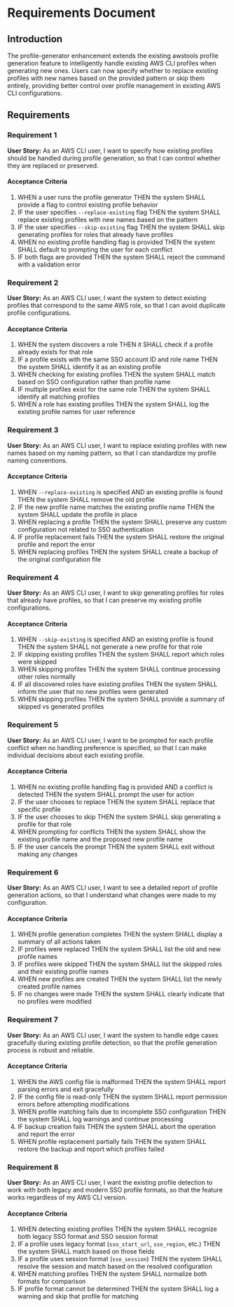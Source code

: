 # Requirements Document

## Introduction

The profile-generator enhancement extends the existing awstools profile generation feature to intelligently handle existing AWS CLI profiles when generating new ones. Users can now specify whether to replace existing profiles with new names based on the provided pattern or skip them entirely, providing better control over profile management in existing AWS CLI configurations.

## Requirements

### Requirement 1

**User Story:** As an AWS CLI user, I want to specify how existing profiles should be handled during profile generation, so that I can control whether they are replaced or preserved.

#### Acceptance Criteria
1. WHEN a user runs the profile generator THEN the system SHALL provide a flag to control existing profile behavior
2. IF the user specifies `--replace-existing` flag THEN the system SHALL replace existing profiles with new names based on the pattern
3. IF the user specifies `--skip-existing` flag THEN the system SHALL skip generating profiles for roles that already have profiles
4. WHEN no existing profile handling flag is provided THEN the system SHALL default to prompting the user for each conflict
5. IF both flags are provided THEN the system SHALL reject the command with a validation error

### Requirement 2

**User Story:** As an AWS CLI user, I want the system to detect existing profiles that correspond to the same AWS role, so that I can avoid duplicate profile configurations.

#### Acceptance Criteria
1. WHEN the system discovers a role THEN it SHALL check if a profile already exists for that role
2. IF a profile exists with the same SSO account ID and role name THEN the system SHALL identify it as an existing profile
3. WHEN checking for existing profiles THEN the system SHALL match based on SSO configuration rather than profile name
4. IF multiple profiles exist for the same role THEN the system SHALL identify all matching profiles
5. WHEN a role has existing profiles THEN the system SHALL log the existing profile names for user reference

### Requirement 3

**User Story:** As an AWS CLI user, I want to replace existing profiles with new names based on my naming pattern, so that I can standardize my profile naming conventions.

#### Acceptance Criteria
1. WHEN `--replace-existing` is specified AND an existing profile is found THEN the system SHALL remove the old profile
2. IF the new profile name matches the existing profile name THEN the system SHALL update the profile in place
3. WHEN replacing a profile THEN the system SHALL preserve any custom configuration not related to SSO authentication
4. IF profile replacement fails THEN the system SHALL restore the original profile and report the error
5. WHEN replacing profiles THEN the system SHALL create a backup of the original configuration file

### Requirement 4

**User Story:** As an AWS CLI user, I want to skip generating profiles for roles that already have profiles, so that I can preserve my existing profile configurations.

#### Acceptance Criteria
1. WHEN `--skip-existing` is specified AND an existing profile is found THEN the system SHALL not generate a new profile for that role
2. IF skipping existing profiles THEN the system SHALL report which roles were skipped
3. WHEN skipping profiles THEN the system SHALL continue processing other roles normally
4. IF all discovered roles have existing profiles THEN the system SHALL inform the user that no new profiles were generated
5. WHEN skipping profiles THEN the system SHALL provide a summary of skipped vs generated profiles

### Requirement 5

**User Story:** As an AWS CLI user, I want to be prompted for each profile conflict when no handling preference is specified, so that I can make individual decisions about each existing profile.

#### Acceptance Criteria
1. WHEN no existing profile handling flag is provided AND a conflict is detected THEN the system SHALL prompt the user for action
2. IF the user chooses to replace THEN the system SHALL replace that specific profile
3. IF the user chooses to skip THEN the system SHALL skip generating a profile for that role
4. WHEN prompting for conflicts THEN the system SHALL show the existing profile name and the proposed new profile name
5. IF the user cancels the prompt THEN the system SHALL exit without making any changes

### Requirement 6

**User Story:** As an AWS CLI user, I want to see a detailed report of profile generation actions, so that I understand what changes were made to my configuration.

#### Acceptance Criteria
1. WHEN profile generation completes THEN the system SHALL display a summary of all actions taken
2. IF profiles were replaced THEN the system SHALL list the old and new profile names
3. IF profiles were skipped THEN the system SHALL list the skipped roles and their existing profile names
4. WHEN new profiles are created THEN the system SHALL list the newly created profile names
5. IF no changes were made THEN the system SHALL clearly indicate that no profiles were modified

### Requirement 7

**User Story:** As an AWS CLI user, I want the system to handle edge cases gracefully during existing profile detection, so that the profile generation process is robust and reliable.

#### Acceptance Criteria
1. WHEN the AWS config file is malformed THEN the system SHALL report parsing errors and exit gracefully
2. IF the config file is read-only THEN the system SHALL report permission errors before attempting modifications
3. WHEN profile matching fails due to incomplete SSO configuration THEN the system SHALL log warnings and continue processing
4. IF backup creation fails THEN the system SHALL abort the operation and report the error
5. WHEN profile replacement partially fails THEN the system SHALL restore the backup and report which profiles failed

### Requirement 8

**User Story:** As an AWS CLI user, I want the existing profile detection to work with both legacy and modern SSO profile formats, so that the feature works regardless of my AWS CLI version.

#### Acceptance Criteria
1. WHEN detecting existing profiles THEN the system SHALL recognize both legacy SSO format and SSO session format
2. IF a profile uses legacy format (`sso_start_url`, `sso_region`, etc.) THEN the system SHALL match based on those fields
3. IF a profile uses session format (`sso_session`) THEN the system SHALL resolve the session and match based on the resolved configuration
4. WHEN matching profiles THEN the system SHALL normalize both formats for comparison
5. IF profile format cannot be determined THEN the system SHALL log a warning and skip that profile for matching